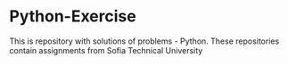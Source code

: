 # Python-Exercise
This is repository with solutions of problems - Python. These repositories contain assignments from Sofia Technical University
